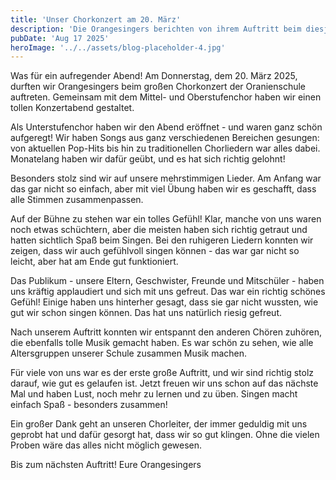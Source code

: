 ```yaml
---
title: 'Unser Chorkonzert am 20. März'
description: 'Die Orangesingers berichten von ihrem Auftritt beim diesjährigen Chorkonzert der Oranienschule'
pubDate: 'Aug 17 2025'
heroImage: '../../assets/blog-placeholder-4.jpg'
---
```


Was für ein aufregender Abend! Am Donnerstag, dem 20. März 2025, durften wir Orangesingers beim großen Chorkonzert der Oranienschule auftreten. Gemeinsam mit dem Mittel- und Oberstufenchor haben wir einen tollen Konzertabend gestaltet.

Als Unterstufenchor haben wir den Abend eröffnet - und waren ganz schön aufgeregt! Wir haben Songs aus ganz verschiedenen Bereichen gesungen: von aktuellen Pop-Hits bis hin zu traditionellen Chorliedern war alles dabei. Monatelang haben wir dafür geübt, und es hat sich richtig gelohnt!

Besonders stolz sind wir auf unsere mehrstimmigen Lieder. Am Anfang war das gar nicht so einfach, aber mit viel Übung haben wir es geschafft, dass alle Stimmen zusammenpassen.

Auf der Bühne zu stehen war ein tolles Gefühl! Klar, manche von uns waren noch etwas schüchtern, aber die meisten haben sich richtig getraut und hatten sichtlich Spaß beim Singen. Bei den ruhigeren Liedern konnten wir zeigen, dass wir auch gefühlvoll singen können - das war gar nicht so leicht, aber hat am Ende gut funktioniert.

Das Publikum - unsere Eltern, Geschwister, Freunde und Mitschüler - haben uns kräftig applaudiert und sich mit uns gefreut. Das war ein richtig schönes Gefühl! Einige haben uns hinterher gesagt, dass sie gar nicht wussten, wie gut wir schon singen können. Das hat uns natürlich riesig gefreut.

Nach unserem Auftritt konnten wir entspannt den anderen Chören zuhören, die ebenfalls tolle Musik gemacht haben. Es war schön zu sehen, wie alle Altersgruppen unserer Schule zusammen Musik machen.

Für viele von uns war es der erste große Auftritt, und wir sind richtig stolz darauf, wie gut es gelaufen ist. Jetzt freuen wir uns schon auf das nächste Mal und haben Lust, noch mehr zu lernen und zu üben. Singen macht einfach Spaß - besonders zusammen!

Ein großer Dank geht an unseren Chorleiter, der immer geduldig mit uns geprobt hat und dafür gesorgt hat, dass wir so gut klingen. Ohne die vielen Proben wäre das alles nicht möglich gewesen.

Bis zum nächsten Auftritt!
Eure Orangesingers